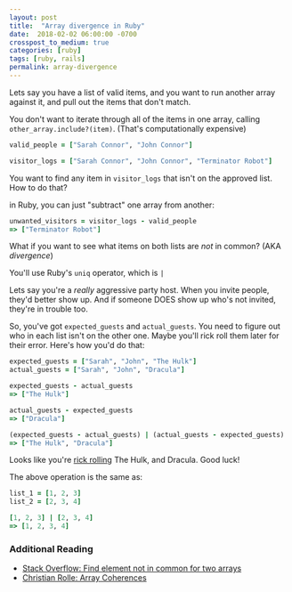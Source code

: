 ```yaml
---
layout: post
title:  "Array divergence in Ruby"
date:  2018-02-02 06:00:00 -0700
crosspost_to_medium: true
categories: [ruby]
tags: [ruby, rails]
permalink: array-divergence
---
```


Lets say you have a list of valid items, and you want to run another array against it, and pull out the items that don't match.

You don't want to iterate through all of the items in one array, calling `other_array.include?(item)`. (That's computationally expensive)

```ruby
valid_people = ["Sarah Connor", "John Connor"]

visitor_logs = ["Sarah Connor", "John Connor", "Terminator Robot"]
```

You want to find any item in `visitor_logs` that isn't on the approved list. How to do that?

in Ruby, you can just "subtract" one array from another:

```ruby
unwanted_visitors = visitor_logs - valid_people
=> ["Terminator Robot"]
```


<!--more-->

What if you want to see what items on both lists are _not_ in common? (AKA _divergence_)

You'll use Ruby's `uniq` operator, which is `|`

Lets say you're a _really_ aggressive party host. When you invite people, they'd better show up. And if someone DOES show up who's not invited, they're in trouble too.

So, you've got `expected_guests` and `actual_guests`. You need to figure out who in each list isn't on the other one. Maybe you'll rick roll them later for their error. Here's how you'd do that:

```ruby
expected_guests = ["Sarah", "John", "The Hulk"]
actual_guests = ["Sarah", "John", "Dracula"]

expected_guests - actual_guests
=> ["The Hulk"]

actual_guests - expected_guests
=> ["Dracula"]

(expected_guests - actual_guests) | (actual_guests - expected_guests)
=> ["The Hulk", "Dracula"]
```
Looks like you're [rick rolling](https://www.youtube.com/watch?v=dQw4w9WgXcQ) The Hulk, and Dracula. Good luck!


The above operation is the same as:

```ruby
list_1 = [1, 2, 3]
list_2 = [2, 3, 4]

[1, 2, 3] | [2, 3, 4]
=> [1, 2, 3, 4]
```




### Additional Reading

- [Stack Overflow: Find element not in common for two arrays](https://stackoverflow.com/questions/20205023/ruby-find-element-not-in-common-for-two-arrays)
- [Christian Rolle: Array Coherences](http://www.chrisrolle.com/en/blog/array-coherences)
